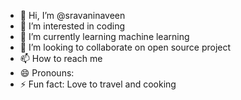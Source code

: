 - 👋 Hi, I’m @sravaninaveen
- 👀 I’m interested in coding
- 🌱 I’m currently learning machine learning 
- 💞️ I’m looking to collaborate on open source project
- 📫 How to reach me 
- 😄 Pronouns: 
- ⚡ Fun fact: Love to travel and cooking

<!---
sravaninaveen/sravaninaveen is a ✨ special ✨ repository because its `README.md` (this file) appears on your GitHub profile.
You can click the Preview link to take a look at your changes.
--->
